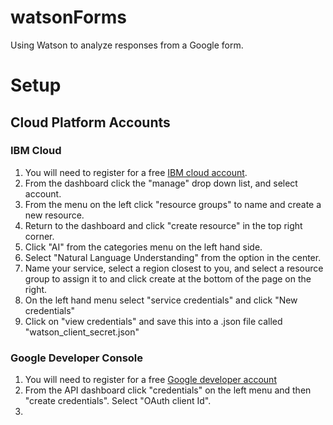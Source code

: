 # watsonForms
Using Watson to analyze responses from a Google form.

# Setup

## Cloud Platform Accounts

### IBM Cloud

1. You will need to register for a free [IBM cloud account](https://cloud.ibm.com/registration).
2. From the dashboard click the "manage" drop down list, and select account.
3. From the menu on the left click "resource groups" to name and create a new resource.
4. Return to the dashboard and click "create resource" in the top right corner.
5. Click "AI" from the categories menu on the left hand side.
6. Select "Natural Language Understanding" from the option in the center.
7. Name your service, select a region closest to you, and select a resource group to assign it to and click create at the bottom of the page on the right.
8. On the left hand menu select "service credentials" and click "New credentials"
9. Click on "view credentials" and save this into a .json file called "watson_client_secret.json"

### Google Developer Console

1. You will need to register for a free [Google developer account](https://console.developers.google.com/)
2. From the API dashboard click "credentials" on the left menu and then "create credentials".  Select "OAuth client Id".
3. 






